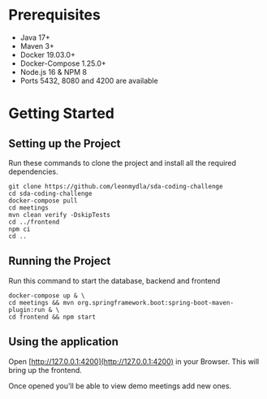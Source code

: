 # Prerequisites
- Java 17+
- Maven 3+
- Docker 19.03.0+
- Docker-Compose 1.25.0+
- Node.js 16 & NPM 8
- Ports 5432, 8080 and 4200 are available

# Getting Started
## Setting up the Project
Run these commands to clone the project and install all the required dependencies.
```shell
git clone https://github.com/leonmydla/sda-coding-challenge
cd sda-coding-challenge
docker-compose pull
cd meetings
mvn clean verify -DskipTests
cd ../frontend
npm ci
cd ..
```

## Running the Project
Run this command to start the database, backend and frontend
```shell
docker-compose up & \
cd meetings && mvn org.springframework.boot:spring-boot-maven-plugin:run & \
cd frontend && npm start
```

## Using the application
Open [http://127.0.0.1:4200](http://127.0.0.1:4200) in your Browser.
This will bring up the frontend.

Once opened you'll be able to view demo meetings add new ones.
